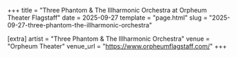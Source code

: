 +++
title = "Three Phantom & The Illharmonic Orchestra at Orpheum Theater Flagstaff"
date = 2025-09-27
template = "page.html"
slug = "2025-09-27-three-phantom-the-illharmonic-orchestra"

[extra]
artist = "Three Phantom & The Illharmonic Orchestra"
venue = "Orpheum Theater"
venue_url = "https://www.orpheumflagstaff.com/"
+++
